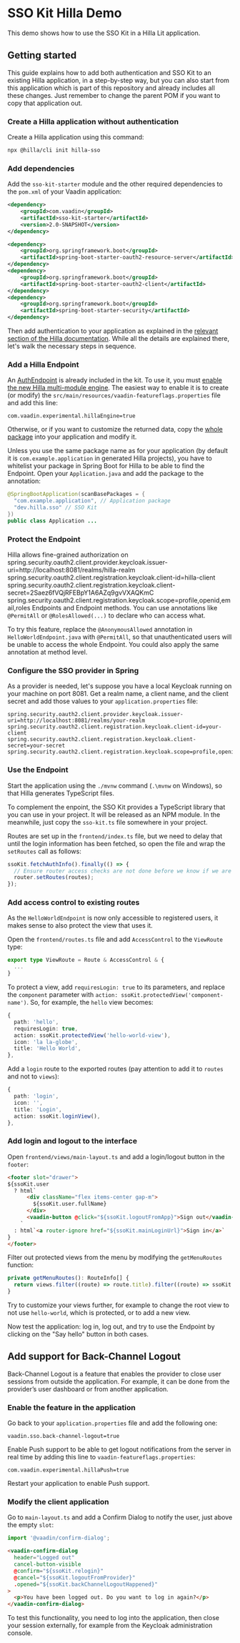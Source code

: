 # SSO Kit Hilla Demo

This demo shows how to use the SSO Kit in a Hilla Lit application.

## Getting started

This guide explains how to add both authentication and SSO Kit to an existing Hilla application, in a step-by-step way, but you can also start from this application which is part of this repository and already includes all these changes. Just remember to change the parent POM if you want to copy that application out.

### Create a Hilla application without authentication

Create a Hilla application using this command:

```bash
npx @hilla/cli init hilla-sso
```

### Add dependencies

Add the `sso-kit-starter` module and the other required dependencies to the `pom.xml` of your Vaadin application:

```xml
<dependency>
    <groupId>com.vaadin</groupId>
    <artifactId>sso-kit-starter</artifactId>
    <version>2.0-SNAPSHOT</version>
</dependency>

<dependency>
    <groupId>org.springframework.boot</groupId>
    <artifactId>spring-boot-starter-oauth2-resource-server</artifactId>
</dependency>
<dependency>
    <groupId>org.springframework.boot</groupId>
    <artifactId>spring-boot-starter-oauth2-client</artifactId>
</dependency>
<dependency>
    <groupId>org.springframework.boot</groupId>
    <artifactId>spring-boot-starter-security</artifactId>
</dependency>
```

Then add authentication to your application as explained in the [relevant section of the Hilla documentation](https://hilla.dev/docs/lit/guides/security). While all the details are explained there, let's walk the necessary steps in sequence.

### Add a Hilla Endpoint

An [AuthEndpoint](sso-kit-hilla-starter/src/main/java/dev/hilla/sso/endpoint/AuthEndpoint.java) is already included in the kit. To use it, you must [enable the new Hilla multi-module engine](https://hilla.dev/docs/lit/reference/configuration/#java-compiler-options). The easiest way to enable it is to create (or modify) the `src/main/resources/vaadin-featureflags.properties` file and add this line:

```properties
com.vaadin.experimental.hillaEngine=true
```

Otherwise, or if you want to customize the returned data, copy the [whole package](https://github.com/vaadin/sso-kit-hilla/tree/main/sso-kit-hilla-starter/src/main/java/dev/hilla/sso/endpoint) into your application and modify it.

Unless you use the same package name as for your application (by default it is `com.example.application` in generated Hilla projects), you have to whitelist your package in Spring Boot for Hilla to be able to find the Endpoint. Open your `Application.java` and add the package to the annotation:

```java
@SpringBootApplication(scanBasePackages = {
  "com.example.application", // Application package
  "dev.hilla.sso" // SSO Kit
})
public class Application ...
```

### Protect the Endpoint

Hilla allows fine-grained authorization on spring.security.oauth2.client.provider.keycloak.issuer-uri=http://localhost:8081/realms/hilla-realm
spring.security.oauth2.client.registration.keycloak.client-id=hilla-client
spring.security.oauth2.client.registration.keycloak.client-secret=2Saez6fVQjRFEBpY1A6AZq9gvVXAQKmC
spring.security.oauth2.client.registration.keycloak.scope=profile,openid,email,roles
Endpoints and Endpoint methods. You can use annotations like `@PermitAll` or `@RolesAllowed(...)` to declare who can access what.

To try this feature, replace the `@AnonymousAllowed` annotation in `HelloWorldEndpoint.java` with `@PermitAll`, so that unauthenticated users will be unable to access the whole Endpoint. You could also apply the same annotation at method level.

### Configure the SSO provider in Spring

As a provider is needed, let's suppose you have a local Keycloak running on your machine on port 8081. Get a realm name, a client name, and the client secret and add those values to your `application.properties` file:

```properties
spring.security.oauth2.client.provider.keycloak.issuer-uri=http://localhost:8081/realms/your-realm
spring.security.oauth2.client.registration.keycloak.client-id=your-client
spring.security.oauth2.client.registration.keycloak.client-secret=your-secret
spring.security.oauth2.client.registration.keycloak.scope=profile,openid,email,roles
```

### Use the Endpoint

Start the application using the `./mvnw` command (`.\mvnw` on Windows), so that Hilla generates TypeScript files.

To complement the enpoint, the SSO Kit provides a TypeScript library that you can use in your project. It will be released as an NPM module. In the meanwhile, just copy the `sso-kit.ts` file somewhere in your project.

Routes are set up in the `frontend/index.ts` file, but we need to delay that until the login information has been fetched, so open the file and wrap the `setRoutes` call as follows:

```typescript
ssoKit.fetchAuthInfo().finally(() => {
  // Ensure router access checks are not done before we know if we are logged in
  router.setRoutes(routes);
});
```

### Add access control to existing routes

As the `HelloWorldEndpoint` is now only accessible to registered users, it makes sense to also protect the view that uses it.

Open the `frontend/routes.ts` file and add `AccessControl` to the `ViewRoute` type:

```typescript
export type ViewRoute = Route & AccessControl & {
  ...
}
```

To protect a view, add `requiresLogin: true` to its parameters, and replace the `component` parameter with `action: ssoKit.protectedView('component-name')`. So, for example, the `hello` view becomes:

```typescript
{
  path: 'hello',
  requiresLogin: true,
  action: ssoKit.protectedView('hello-world-view'),
  icon: 'la la-globe',
  title: 'Hello World',
},
```

Add a `login` route to the exported routes (pay attention to add it to `routes` and not to `views`):

```typescript
{
  path: 'login',
  icon: '',
  title: 'Login',
  action: ssoKit.loginView(),
},
```

### Add login and logout to the interface

Open `frontend/views/main-layout.ts` and add a login/logout button in the `footer`:

```html
<footer slot="drawer">
${ssoKit.user
  ? html`
      <div className="flex items-center gap-m">
        ${ssoKit.user.fullName}
      </div>
      <vaadin-button @click="${ssoKit.logoutFromApp}">Sign out</vaadin-button>
    `
  : html`<a router-ignore href="${ssoKit.mainLoginUrl}">Sign in</a>`
}
</footer>
```

Filter out protected views from the menu by modifying the `getMenuRoutes` function:

```typescript
private getMenuRoutes(): RouteInfo[] {
  return views.filter((route) => route.title).filter((route) => ssoKit.hasAccess(route)) as RouteInfo[];
}
```

Try to customize your views further, for example to change the root view to not use `hello-world`, which is protected, or to add a new view.

Now test the application: log in, log out, and try to use the Endpoint by clicking on the "Say hello" button in both cases.

## Add support for Back-Channel Logout

Back-Channel Logout is a feature that enables the provider to close user sessions from outside the application. For example, it can be done from the provider’s user dashboard or from another application.

### Enable the feature in the application

Go back to your `application.properties` file and add the following one:

```properties
vaadin.sso.back-channel-logout=true
```

Enable Push support to be able to get logout notifications from the server in real time by adding this line to `vaadin-featureflags.properties`:

```properties
com.vaadin.experimental.hillaPush=true
```

Restart your application to enable Push support.

### Modify the client application

Go to `main-layout.ts` and add a Confirm Dialog to notify the user, just above the empty `slot`:

```typescript
import '@vaadin/confirm-dialog';
```

```html
<vaadin-confirm-dialog
  header="Logged out"
  cancel-button-visible
  @confirm="${ssoKit.relogin}"
  @cancel="${ssoKit.logoutFromProvider}"
  .opened="${ssoKit.backChannelLogoutHappened}"
>
  <p>You have been logged out. Do you want to log in again?</p>
</vaadin-confirm-dialog>
```

To test this functionality, you need to log into the application, then close your session externally, for example from the Keycloak administration console.
